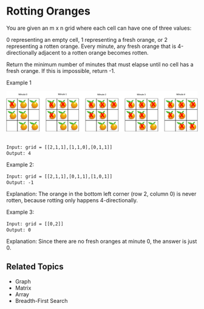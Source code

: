 # Rotting Oranges

You are given an m x n grid where each cell can have one of three values:

0 representing an empty cell,
1 representing a fresh orange, or
2 representing a rotten orange.
Every minute, any fresh orange that is 4-directionally adjacent to a rotten orange becomes rotten.

Return the minimum number of minutes that must elapse until no cell has a fresh orange. If this is impossible, return
-1.

Example 1

![Rotting Oranges](./rotting_oranges.png)

```plain

Input: grid = [[2,1,1],[1,1,0],[0,1,1]]
Output: 4
```

Example 2:

```plain
Input: grid = [[2,1,1],[0,1,1],[1,0,1]]
Output: -1
```

Explanation: The orange in the bottom left corner (row 2, column 0) is never rotten, because rotting only happens
4-directionally.

Example 3:

```plain
Input: grid = [[0,2]]
Output: 0
```

Explanation: Since there are no fresh oranges at minute 0, the answer is just 0.

## Related Topics

- Graph
- Matrix
- Array
- Breadth-First Search
